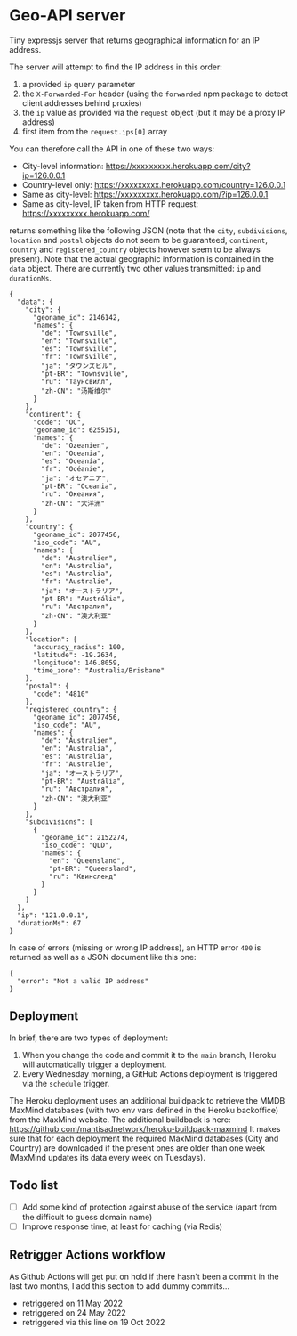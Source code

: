 # Geo-API server

Tiny expressjs server that returns geographical information for an IP address.

The server will attempt to find the IP address in this order:

1. a provided `ip` query parameter
2. the `X-Forwarded-For` header (using the `forwarded` npm package to detect client addresses behind proxies)
3. the `ip` value as provided via the `request` object (but it may be a proxy IP address)
4. first item from the `request.ips[0]` array

You can therefore call the API in one of these two ways:

- City-level information: https://xxxxxxxxx.herokuapp.com/city?ip=126.0.0.1
- Country-level only: https://xxxxxxxxx.herokuapp.com/country=126.0.0.1
- Same as city-level: https://xxxxxxxxx.herokuapp.com/?ip=126.0.0.1
- Same as city-level, IP taken from HTTP request: https://xxxxxxxxx.herokuapp.com/

returns something like the following JSON (note that the `city`, `subdivisions`, `location` and `postal` objects do not seem to be guaranteed, `continent`, `country` and `registered_country` objects however seem to be always present). Note that the actual geographic information is contained in the `data` object. There are currently two other values transmitted: `ip` and `durationMs`.

```
{
  "data": {
    "city": {
      "geoname_id": 2146142,
      "names": {
        "de": "Townsville",
        "en": "Townsville",
        "es": "Townsville",
        "fr": "Townsville",
        "ja": "タウンズビル",
        "pt-BR": "Townsville",
        "ru": "Таунсвилл",
        "zh-CN": "汤斯维尔"
      }
    },
    "continent": {
      "code": "OC",
      "geoname_id": 6255151,
      "names": {
        "de": "Ozeanien",
        "en": "Oceania",
        "es": "Oceanía",
        "fr": "Océanie",
        "ja": "オセアニア",
        "pt-BR": "Oceania",
        "ru": "Океания",
        "zh-CN": "大洋洲"
      }
    },
    "country": {
      "geoname_id": 2077456,
      "iso_code": "AU",
      "names": {
        "de": "Australien",
        "en": "Australia",
        "es": "Australia",
        "fr": "Australie",
        "ja": "オーストラリア",
        "pt-BR": "Austrália",
        "ru": "Австралия",
        "zh-CN": "澳大利亚"
      }
    },
    "location": {
      "accuracy_radius": 100,
      "latitude": -19.2634,
      "longitude": 146.8059,
      "time_zone": "Australia/Brisbane"
    },
    "postal": {
      "code": "4810"
    },
    "registered_country": {
      "geoname_id": 2077456,
      "iso_code": "AU",
      "names": {
        "de": "Australien",
        "en": "Australia",
        "es": "Australia",
        "fr": "Australie",
        "ja": "オーストラリア",
        "pt-BR": "Austrália",
        "ru": "Австралия",
        "zh-CN": "澳大利亚"
      }
    },
    "subdivisions": [
      {
        "geoname_id": 2152274,
        "iso_code": "QLD",
        "names": {
          "en": "Queensland",
          "pt-BR": "Queensland",
          "ru": "Квинсленд"
        }
      }
    ]
  },
  "ip": "121.0.0.1",
  "durationMs": 67
}
```

In case of errors (missing or wrong IP address), an HTTP error `400` is returned as well as a JSON document like this one:

```
{
  "error": "Not a valid IP address"
}
```

## Deployment

In brief, there are two types of deployment:
1. When you change the code and commit it to the `main` branch, Heroku will automatically trigger a deployment.
2. Every Wednesday morning, a GitHub Actions deployment is triggered via the `schedule` trigger.

The Heroku deployment uses an additional buildpack to retrieve the MMDB MaxMind databases (with two env vars defined in the Heroku backoffice) from the MaxMind website. The additional buildback is here: https://github.com/mantisadnetwork/heroku-buildpack-maxmind It makes sure that for each deployment the required MaxMind databases (City and Country) are downloaded if the present ones are older than one week (MaxMind updates its data every week on Tuesdays).

## Todo list

- [ ] Add some kind of protection against abuse of the service (apart from the difficult to guess domain name)
- [ ] Improve response time, at least for caching (via Redis)

## Retrigger Actions workflow

As Github Actions will get put on hold if there hasn't been a commit in the last two months, I add this section to add dummy commits...

* retriggered on 11 May 2022
* retriggered on 24 May 2022
* retriggered via this line on 19 Oct 2022
